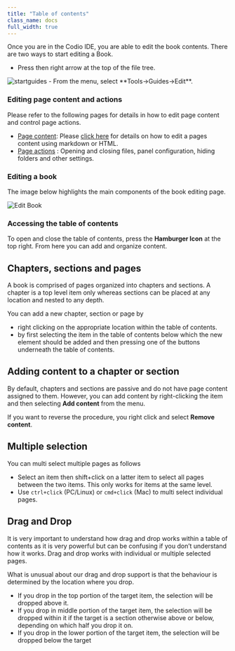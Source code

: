 ```yaml
---
title: "Table of contents"
class_name: docs
full_width: true
---
```


Once you are in the Codio IDE, you are able to edit the book contents. There are two ways to start editing a Book.

- Press then right arrow at the top of the file tree. 
<img alt="startguides" src="/img/docs/guides/startguides.png" class="simple"/>
- From the menu, select **Tools->Guides->Edit**.

### Editing page content and actions
Please refer to the following pages for details in how to edit page content and control page actions.

- [Page content](/docs/content/authoring/page-edit): Please [click here](/docs/content/authoring/page-edit) for details on how to edit a pages content using markdown or HTML.
- [Page actions](/docs/content/authoring/page-edit) : Opening and closing files, panel configuration, hiding folders and other settings.

### Editing a book
The image below highlights the main components of the book editing page. 

<img alt="Edit Book" src="/img/docs/guides/editbook.png" class="simple"/>

### Accessing the table of contents
To open and close the table of contents, press the **Hamburger Icon** at the top right. From here you can add and organize content.

## Chapters, sections and pages
A book is comprised of pages organized into chapters and sections. A chapter is a top level item only whereas sections can be placed at any location and nested to any depth.

You can add a new chapter, section or page by

- right clicking on the appropriate location within the table of contents.
- by first selecting the item in the table of contents below which the new element should be added and then pressing one of the buttons underneath the table of contents.

## Adding content to a chapter or section
By default, chapters and sections are passive and do not have page content assigned to them. However, you can add content by right-clicking the item and then selecting **Add content** from the menu.

If you want to reverse the procedure, you right click and select **Remove content**.

## Multiple selection
You can multi select multiple pages as follows

- Select an item then shift+click on a latter item to select all pages between the two items. This only works for items at the same level.
- Use `ctrl+click` (PC/Linux) or  `cmd+click` (Mac) to multi select individual pages.

## Drag and Drop
It is very important to understand how drag and drop works within a table of contents as it is very powerful but can be confusing if you don’t understand how it works. Drag and drop works with individual or multiple selected pages.

What is unusual about our drag and drop support is that the behaviour is determined by the location where you drop.

- If you drop in the top portion of the target item, the selection will be dropped above it.
- If you drop in middle portion of the target item, the selection will be dropped within it if the target is a section otherwise above or below, depending on which half you drop it on.
- If you drop in the lower portion of the target item, the selection will be dropped below the target




